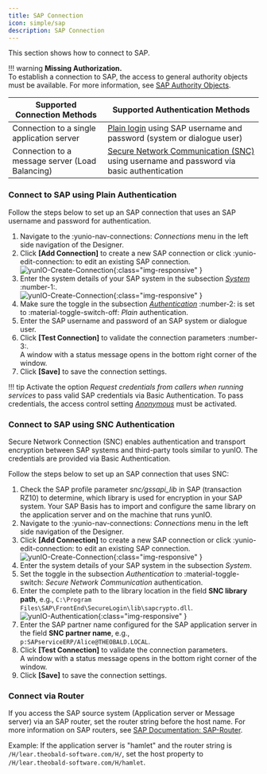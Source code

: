 ```yaml
---
title: SAP Connection
icon: simple/sap
description: SAP Connection
---
```


This section shows how to connect to SAP.

!!! warning 
	**Missing Authorization.**<br>
    To establish a connection to SAP, the access to general authority objects must be available.
    For more information, see [SAP Authority Objects](../setup-in-sap/sap-authority-objects.md/#sap-authorization-profiles).

Supported Connection Methods  | Supported Authentication Methods
------------ | -------------
Connection to a single application server | [Plain login](#connect-to-sap-using-plain-authentication) using SAP username and password (system or dialogue user)
Connection to a message server (Load Balancing) | [Secure Network Communication (SNC)](#connect-to-sap-using-snc-authentication) using username and password via basic authentication

### Connect to SAP using Plain Authentication

Follow the steps below to set up an SAP connection that uses an SAP username and password for authentication.

1. Navigate to the  :yunio-nav-connections: *Connections* menu in the left side navigation of the Designer.
2. Click **[Add Connection]** to create a new SAP connection or click :yunio-edit-connection: to edit an existing SAP connection.<br>
![yunIO-Create-Connection](../../assets/images/yunio/web-ui.png){:class="img-responsive" }
3. Enter the system details of your SAP system in the subsection [*System*](settings.md/#system) :number-1:.<br>
![yunIO-Create-Connection](../../assets/images/yunio/yunio-connections.png){:class="img-responsive" }
4. Make sure the toggle in the subsection [*Authentication*](settings.md/#authentication) :number-2: is set to :material-toggle-switch-off: *Plain* authentication.
5. Enter the SAP username and password of an SAP system or dialogue user.
6. Click **[Test Connection]** to validate the connection parameters :number-3:. <br>
A window with a status message opens in the bottom right corner of the window.
7. Click **[Save]** to save the connection settings. <br>

!!! tip
    Activate the option *Request credentials from callers when running services* to pass valid SAP credentials via Basic Authentication. 
	To pass credentials, the access control setting [*Anonymous*](../access-restrictions/global-access.md/#settings) must be activated.

### Connect to SAP using SNC Authentication

Secure Network Connection (SNC) enables authentication and transport encryption between SAP systems and third-party tools similar to yunIO.
The credentials are provided via Basic Authentication.

Follow the steps below to set up an SAP connection that uses SNC:

1. Check the SAP profile parameter *snc/gssapi_lib* in SAP (transaction RZ10) to determine, which library is used for encryption in your SAP system. 
Your SAP Basis has to import and configure the same library on the application server and on the machine that runs yunIO.
1. Navigate to the :yunio-nav-connections: *Connections* menu in the left side navigation of the Designer.
2. Click **[Add Connection]** to create a new SAP connection or click :yunio-edit-connection: to edit an existing SAP connection.<br>
![yunIO-Create-Connection](../../assets/images/yunio/web-ui.png){:class="img-responsive" }
3. Enter the system details of your SAP system in the subsection *System*.
4. Set the toggle in the subsection *Authentication* to :material-toggle-switch: *Secure Network Communication* authentication.
5. Enter the complete path to the library location in the field **SNC library path**, e.g., `C:\Program Files\SAP\FrontEnd\SecureLogin\lib\sapcrypto.dll`.<br>
![yunIO-Authentication](../../assets/images/yunio/yunio-authentication.png){:class="img-responsive" }
6. Enter the SAP partner name configured for the SAP application server in the field **SNC partner name**, e.g., `p:SAPserviceERP/Alice@THEOBALD.LOCAL`.
7. Click **[Test Connection]** to validate the connection parameters. <br>
A window with a status message opens in the bottom right corner of the window.
7. Click **[Save]** to save the connection settings. <br>

### Connect via Router

If you access the SAP source system (Application server or Message server) via an SAP router, set the router string before the host name. 
For more information on SAP routers, see [SAP Documentation: SAP-Router](https://help.sap.com/viewer/6d9a59096c4b1014b507f15bed51571f/7.01.22/en-US/486b41efb74c07bee10000000a42189d.html).

Example:
If the application server is "hamlet" and the router string is ``/H/lear.theobald-software.com/H/``, set the host property to ``/H/lear.theobald-software.com/H/hamlet``.

